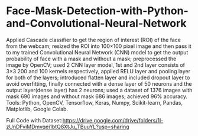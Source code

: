 # Face-Mask-Detection-with-Python-and-Convolutional-Neural-Network

Applied Cascade classifier to get the region of interest (ROI) of the face from the webcam; resized the ROI into 100×100 pixel image and then pass it to my trained Convolutional Neural Network (CNN) model to get the output probability of face with a mask and without a mask; preprocessed the image by OpenCV; used 2 CNN layer model, 1st and 2nd layer consists of 3×3 200 and 100 kernels respectively, applied RELU layer and pooling layer for both of the layers; introduced flatten layer and included dropout layer to avoid overfitting, finally connected with a dense layer of 50 neurons and the output layer(dense layer) has 2 neurons; used a dataset of 1376 images with mask 690 images and without mask 686 images; achieved 96% accuracy.</br>
Tools: Python, OpenCV, Tensorflow, Keras, Numpy, Scikit-learn, Pandas, Matplotlib, Google Colab.</br> 

Full Code with Dataset:https://drive.google.com/drive/folders/1l-zUnDFviMDmvqei1btQ8XtJu_TBuuYL?usp=sharing
